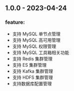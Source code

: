 ## 1.0.0 - 2023-04-24 


### feature: 
  * 支持 MySQL 单节点管理
  * 支持 MySQL 高可用管理
  * 支持 MySQL 权限管理
  * 支持 MySQL 工具箱相关功能
  * 支持 Redis 集群管理
  * 支持 ES 集群管理
  * 支持 Kafka 集群管理
  * 支持 HDFS 集群管理
  * 支持数据库配置管理
